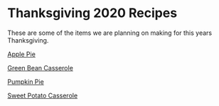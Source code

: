 # Thanksgiving 2020 Recipes

These are some of the items we are planning on making for this years Thanksgiving.

[Apple Pie](../food/apple-pie/readme.md)

[Green Bean Casserole](../food/green-bean-casserole/readme.md)

[Pumpkin Pie](../food/pumpkin-pie/readme.md)

[Sweet Potato Casserole](../food/sweet-potato-casserole/readme.md)
